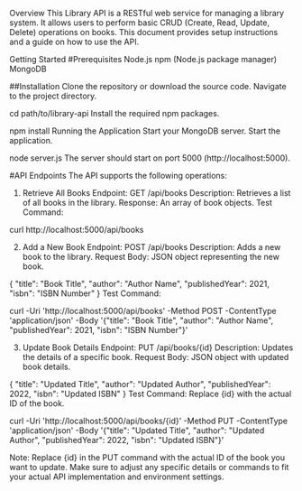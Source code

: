 Overview
This Library API is a RESTful web service for managing a library system. It allows users to perform basic CRUD (Create, Read, Update, Delete) operations on books. This document provides setup instructions and a guide on how to use the API.

Getting Started
#Prerequisites
Node.js
npm (Node.js package manager)
MongoDB


##Installation
Clone the repository or download the source code.
Navigate to the project directory.

cd path/to/library-api
Install the required npm packages.

npm install
Running the Application
Start your MongoDB server.
Start the application.

node server.js
The server should start on port 5000 (http://localhost:5000).

#API Endpoints
The API supports the following operations:

1. Retrieve All Books
Endpoint: GET /api/books
Description: Retrieves a list of all books in the library.
Response: An array of book objects.
Test Command:

curl http://localhost:5000/api/books

2. Add a New Book
Endpoint: POST /api/books
Description: Adds a new book to the library.
Request Body: JSON object representing the new book.

{
  "title": "Book Title",
  "author": "Author Name",
  "publishedYear": 2021,
  "isbn": "ISBN Number"
}
Test Command:

curl -Uri 'http://localhost:5000/api/books' -Method POST -ContentType 'application/json' -Body '{"title": "Book Title", "author": "Author Name", "publishedYear": 2021, "isbn": "ISBN Number"}'

3. Update Book Details
Endpoint: PUT /api/books/{id}
Description: Updates the details of a specific book.
Request Body: JSON object with updated book details.

{
  "title": "Updated Title",
  "author": "Updated Author",
  "publishedYear": 2022,
  "isbn": "Updated ISBN"
}
Test Command:
Replace {id} with the actual ID of the book.

curl -Uri 'http://localhost:5000/api/books/{id}' -Method PUT -ContentType 'application/json' -Body '{"title": "Updated Title", "author": "Updated Author", "publishedYear": 2022, "isbn": "Updated ISBN"}'



Note: Replace {id} in the PUT command with the actual ID of the book you want to update. Make sure to adjust any specific details or commands to fit your actual API implementation and environment settings.
